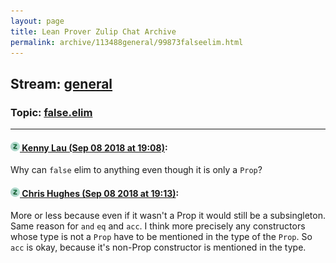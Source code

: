 ```yaml
---
layout: page
title: Lean Prover Zulip Chat Archive 
permalink: archive/113488general/99873falseelim.html
---
```


## Stream: [general](index.html)
### Topic: [false.elim](99873falseelim.html)

---

#### [![Click to go to Zulip](../../assets/img/zulip2.png) Kenny Lau (Sep 08 2018 at 19:08)](https://leanprover.zulipchat.com/#narrow/stream/113488-general/topic/false.elim/near/133574791):
Why can `false` elim to anything even though it is only a `Prop`?

#### [![Click to go to Zulip](../../assets/img/zulip2.png) Chris Hughes (Sep 08 2018 at 19:13)](https://leanprover.zulipchat.com/#narrow/stream/113488-general/topic/false.elim/near/133574907):
More or less because even if it wasn't a Prop it would still be a subsingleton. Same reason for `and` `eq` and `acc`. I think more precisely any constructors whose type is not a `Prop` have to be mentioned in the type of the `Prop`. So `acc` is okay, because it's non-Prop constructor is mentioned in the type.


